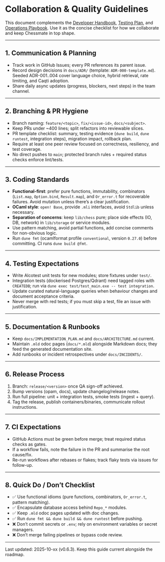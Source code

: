 # Collaboration & Quality Guidelines

This document complements the [Developer Handbook](DEVELOPER.md), [Testing Plan](TESTING.md), and [Operations Playbook](OPERATIONS.md). Use it as the concise checklist for how we collaborate and keep Chessmate in top shape.

---

## 1. Communication & Planning
- Track work in GitHub Issues; every PR references its parent issue.
- Record design decisions in `docs/ADR/` (template: `ADR-000-template.md`). Seeded ADR-001..004 cover language choice, hybrid retrieval, rate limiting, and Caqti adoption.
- Share daily async updates (progress, blockers, next steps) in the team channel.

---

## 2. Branching & PR Hygiene
- Branch naming: `feature/<topic>`, `fix/<issue-id>`, `docs/<subject>`.
- Keep PRs under ~400 lines; split refactors into reviewable slices.
- PR template checklist: summary, testing evidence (`dune build`, `dune runtest`, integration steps), migration impact, rollback plan.
- Require at least one peer review focused on correctness, resiliency, and test coverage.
- No direct pushes to `main`; protected branch rules + required status checks enforce lint/tests.

---

## 3. Coding Standards
- **Functional-first**: prefer pure functions, immutability, combinators (`List.map`, `Option.bind`, `Result.map`), and `Or_error.t` for recoverable failures. Avoid mutation unless there’s a clear justification.
- **OCaml style**: `open! Base`, provide `.mli` interfaces, avoid `Stdlib` unless necessary.
- **Separation of concerns**: keep `lib/chess` pure; place side effects (IO, DB, network) in `lib/storage` or service modules.
- Use pattern matching, avoid partial functions, add concise comments for non-obvious logic.
- Run `dune fmt` (ocamlformat profile `conventional`, version `0.27.0`) before committing. CI runs `dune build @fmt`.

---

## 4. Testing Expectations
- Write Alcotest unit tests for new modules; store fixtures under `test/`.
- Integration tests (dockerised Postgres/Qdrant) need tagged roles with `CREATEDB`; run via `dune exec test/test_main.exe -- test integration`.
- Update curated natural-language queries when behaviour changes and document acceptance criteria.
- Never merge with red tests; if you must skip a test, file an issue with justification.

---

## 5. Documentation & Runbooks
- Keep `docs/IMPLEMENTATION_PLAN.md` and `docs/ARCHITECTURE.md` current.
- Maintain `.mld` odoc pages (`docs/*.mld`) alongside Markdown docs; they feed the generated documentation site.
- Add runbooks or incident retrospectives under `docs/INCIDENTS/`.

---

## 6. Release Process
1. Branch: `release/<version>` once QA sign-off achieved.
2. Bump versions (opam, docs), update changelog/release notes.
3. Run full pipeline: unit + integration tests, smoke tests (ingest + query).
4. Tag the release, publish containers/binaries, communicate rollout instructions.

---

## 7. CI Expectations
- GitHub Actions must be green before merge; treat required status checks as gates.
- If a workflow fails, note the failure in the PR and summarise the root cause/fix.
- Re-run workflows after rebases or flakes; track flaky tests via issues for follow-up.

---

## 8. Quick Do / Don’t Checklist
- ✅ Use functional idioms (pure functions, combinators, `Or_error.t`, pattern matching).
- ✅ Encapsulate database access behind `Repo_*` modules.
- ✅ Keep `.mld` odoc pages updated with doc changes.
- ✅ Run `dune fmt && dune build && dune runtest` before pushing.
- ❌ Don’t commit secrets or `.env`; rely on environment variables or secret managers.
- ❌ Don’t merge failing pipelines or bypass code review.

---

Last updated: 2025-10-xx (v0.6.3). Keep this guide current alongside the roadmap.
